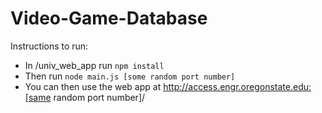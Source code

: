 # Video-Game-Database
Instructions to run:
- In /univ_web_app run `npm install`
- Then run `node main.js [some random port number]`
- You can then use the web app at http://access.engr.oregonstate.edu:[same random port number]/
